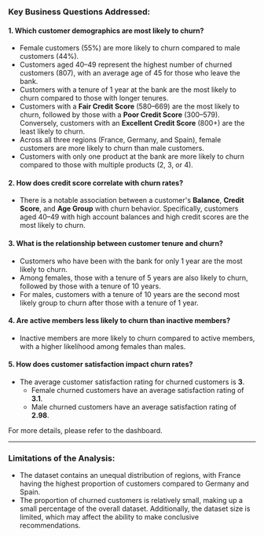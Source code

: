 ### Key Business Questions Addressed:

#### 1. **Which customer demographics are most likely to churn?**
- Female customers (55%) are more likely to churn compared to male customers (44%).  
- Customers aged 40–49 represent the highest number of churned customers (807), with an average age of 45 for those who leave the bank.  
- Customers with a tenure of 1 year at the bank are the most likely to churn compared to those with longer tenures.  
- Customers with a **Fair Credit Score** (580–669) are the most likely to churn, followed by those with a **Poor Credit Score** (300–579). Conversely, customers with an **Excellent Credit Score** (800+) are the least likely to churn.  
- Across all three regions (France, Germany, and Spain), female customers are more likely to churn than male customers.  
- Customers with only one product at the bank are more likely to churn compared to those with multiple products (2, 3, or 4).  

#### 2. **How does credit score correlate with churn rates?**
- There is a notable association between a customer's **Balance**, **Credit Score**, and **Age Group** with churn behavior. Specifically, customers aged 40–49 with high account balances and high credit scores are the most likely to churn.  

#### 3. **What is the relationship between customer tenure and churn?**
- Customers who have been with the bank for only 1 year are the most likely to churn.  
- Among females, those with a tenure of 5 years are also likely to churn, followed by those with a tenure of 10 years.  
- For males, customers with a tenure of 10 years are the second most likely group to churn after those with a tenure of 1 year.  

#### 4. **Are active members less likely to churn than inactive members?**
- Inactive members are more likely to churn compared to active members, with a higher likelihood among females than males.  

#### 5. **How does customer satisfaction impact churn rates?**
- The average customer satisfaction rating for churned customers is **3**.  
  - Female churned customers have an average satisfaction rating of **3.1**.  
  - Male churned customers have an average satisfaction rating of **2.98**.  

For more details, please refer to the dashboard.  

---

### Limitations of the Analysis:
- The dataset contains an unequal distribution of regions, with France having the highest proportion of customers compared to Germany and Spain.  
- The proportion of churned customers is relatively small, making up a small percentage of the overall dataset. Additionally, the dataset size is limited, which may affect the ability to make conclusive recommendations.  
